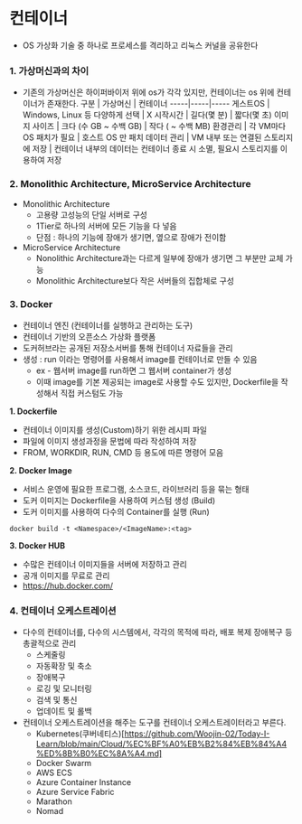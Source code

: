 # 컨테이너

* OS 가상화 기술 중 하나로 프로세스를 격리하고 리눅스 커널을 공유한다


### 1. 가상머신과의 차이
* 기존의 가상머신은 하이퍼바이저 위에 os가 각각 있지만, 컨테이너는 os 위에 컨테이너가 존재한다.
구분 | 가상머신 | 컨테이너
-----|-----|-----
게스트OS | Windows, Linux 등 다양하게 선택 | X
시작시간 | 길다(몇 분) | 짧다(몇 초)
이미지 사이즈 | 크다 (수 GB ~ 수백 GB) | 작다 ( ~ 수백 MB)
환경관리 | 각 VM마다 OS 패치가 필요 | 호스트 OS 만 패치
데이터 관리 | VM 내부 또는 연결된 스토리지에 저장 | 컨테이너 내부의 데이터는 컨테이너 종료 시 소멸, 필요시 스토리지를 이용하여 저장

### 2. Monolithic Architecture, MicroService Architecture
* Monolithic Architecture
    * 고용량 고성능의 단일 서버로 구성
    * 1Tier로 하나의 서버에 모든 기능을 다 넣음
    * 단점 : 하나의 기능에 장애가 생기면, 옆으로 장애가 전이함
* MicroService Architecture
    * Nonolithic Architecture과는 다르게 일부에 장애가 생기면 그 부분만 교체 가능
    * Monolithic Architecture보다 작은 서버들의 집합체로 구성

### 3. Docker
* 컨테이너 엔진 (컨테이너를 실행하고 관리하는 도구)
* 컨테이너 기반의 오픈소스 가상화 플랫폼
* 도커허브라는 공개된 저장소서버를 통해 컨테이너 자료들을 관리
* 생성 : run 이라는 명령어를 사용해서 image를  컨테이너로 만들 수 있음
    * ex - 웹서버 image를 run하면 그 웹서버 container가 생성
    * 이때 image를 기본 제공되는 image로 사용할 수도 있지만, Dockerfile을 작성해서 직접 커스텀도 가능

**1. Dockerfile**
* 컨테이너 이미지를 생성(Custom)하기 위한 레시피 파일
* 파일에 이미지 생성과정을 문법에 따라 작성하여 저장
* FROM, WORKDIR, RUN, CMD 등 용도에 따른 명령어 모음

**2. Docker Image**
* 서비스 운영에 필요한 프로그램, 소스코드, 라이브러리 등을 묶는 형태
* 도커 이미지는 Dockerfile을 사용하여 커스텀 생성 (Build)
* 도커 이미지를 사용하여 다수의 Container를 실행 (Run)
```
docker build -t <Namespace>/<ImageName>:<tag>
```

**3. Docker HUB**
* 수많은 컨테이너 이미지들을 서버에 저장하고 관리
* 공개 이미지를 무료로 관리
* https://hub.docker.com/


### 4. 컨테이너 오케스트레이션
* 다수의 컨테이너를, 다수의 시스템에서, 각각의 목적에 따라, 배포 복제 장애복구 등 총괄적으로 관리
    - 스케줄링
    - 자동확장 및 축소
    - 장애복구
    - 로깅 및 모니터링
    - 검색 및 통신
    - 업데이트 및 롤백
* 컨테이너 오케스트레이션을 해주는 도구를 컨테이너 오케스트레이터라고 부른다.
    - Kubernetes(쿠버네티스)[https://github.com/Woojin-02/Today-I-Learn/blob/main/Cloud/%EC%BF%A0%EB%B2%84%EB%84%A4%ED%8B%B0%EC%8A%A4.md]
    - Docker Swarm
    - AWS ECS
    - Azure Container Instance
    - Azure Service Fabric
    - Marathon
    - Nomad